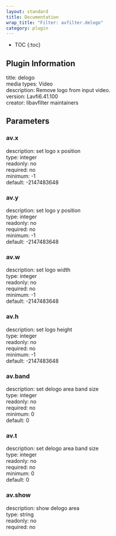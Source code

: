 ```yaml
---
layout: standard
title: Documentation
wrap_title: "Filter: avfilter.delogo"
category: plugin
---
```

* TOC
{:toc}

## Plugin Information

title: delogo  
media types:
Video  
description: Remove logo from input video.  
version: Lavfi6.41.100  
creator: libavfilter maintainers  

## Parameters

### av.x

  
description:
set logo x position  
type: integer  
readonly: no  
required: no  
minimum: -1  
default: -2147483648  

### av.y

  
description:
set logo y position  
type: integer  
readonly: no  
required: no  
minimum: -1  
default: -2147483648  

### av.w

  
description:
set logo width  
type: integer  
readonly: no  
required: no  
minimum: -1  
default: -2147483648  

### av.h

  
description:
set logo height  
type: integer  
readonly: no  
required: no  
minimum: -1  
default: -2147483648  

### av.band

  
description:
set delogo area band size  
type: integer  
readonly: no  
required: no  
minimum: 0  
default: 0  

### av.t

  
description:
set delogo area band size  
type: integer  
readonly: no  
required: no  
minimum: 0  
default: 0  

### av.show

  
description:
show delogo area  
type: string  
readonly: no  
required: no  

